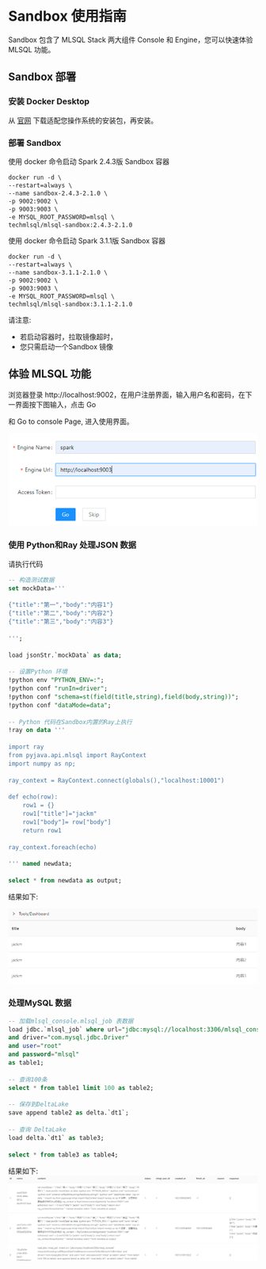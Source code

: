 # Sandbox 使用指南

Sandbox 包含了 MLSQL Stack 两大组件 Console 和 Engine，您可以快速体验 MLSQL 功能。

## Sandbox 部署

### 安装 Docker Desktop

从 [官网](https://www.docker.com/products/docker-desktop) 下载适配您操作系统的安装包，再安装。

### 部署 Sandbox

使用 docker 命令启动 Spark 2.4.3版 Sandbox 容器
```shell script
docker run -d \
--restart=always \
--name sandbox-2.4.3-2.1.0 \
-p 9002:9002 \
-p 9003:9003 \
-e MYSQL_ROOT_PASSWORD=mlsql \
techmlsql/mlsql-sandbox:2.4.3-2.1.0
``` 
使用 docker 命令启动 Spark 3.1.1版 Sandbox 容器
```shell script
docker run -d \
--restart=always \
--name sandbox-3.1.1-2.1.0 \
-p 9002:9002 \
-p 9003:9003 \
-e MYSQL_ROOT_PASSWORD=mlsql \
techmlsql/mlsql-sandbox:3.1.1-2.1.0
```
请注意:
- 若启动容器时，拉取镜像超时，
- 您只需启动一个Sandbox 镜像

## 体验 MLSQL 功能

浏览器登录 http://localhost:9002，在用户注册界面，输入用户名和密码，在下一界面按下图输入，点击 Go

和 Go to console Page, 进入使用界面。

![注册引擎](images/sandbox-engine-registration.PNG)

### 使用 Python和Ray 处理JSON 数据

请执行代码
```sql
-- 构造测试数据
set mockData='''

{"title":"第一","body":"内容1"}
{"title":"第二","body":"内容2"}
{"title":"第三","body":"内容3"}

''';

load jsonStr.`mockData` as data;

-- 设置Python 环境 
!python env "PYTHON_ENV=:";
!python conf "runIn=driver";
!python conf "schema=st(field(title,string),field(body,string))";
!python conf "dataMode=data";

-- Python 代码在Sandbox内置的Ray上执行
!ray on data '''

import ray
from pyjava.api.mlsql import RayContext
import numpy as np;

ray_context = RayContext.connect(globals(),"localhost:10001")

def echo(row):
    row1 = {}
    row1["title"]="jackm"
    row1["body"]= row["body"]
    return row1

ray_context.foreach(echo)

''' named newdata;

select * from newdata as output;
``` 
结果如下:

![Python-Ray结果](images/python-ray-result.PNG)
 
 ### 处理MySQL 数据
 
 ```sql
-- 加载mlsql_console.mlsql_job 表数据
 load jdbc.`mlsql_job` where url="jdbc:mysql://localhost:3306/mlsql_console?characterEncoding=utf8&zeroDateTimeBehavior=convertToNull&tinyInt1isBit=false"
 and driver="com.mysql.jdbc.Driver"
 and user="root"
 and password="mlsql"
 as table1;
 
-- 查询100条
select * from table1 limit 100 as table2;

-- 保存到DeltaLake
save append table2 as delta.`dt1`;

-- 查询 DeltaLake 
load delta.`dt1` as table3;
 
select * from table3 as table4;
 ```
结果如下:
![MySQL-deltalake](images/mysql-deltalake.PNG)